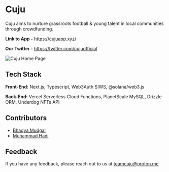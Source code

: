 # Cuju

Cuju aims to nurture grassroots football & young talent in local communities through crowdfunding.

**Link to App -** https://cujuapp.xyz/

**Our Twitter -** https://twitter.com/cujuofficial

![Cuju Home Page](https://i.imgur.com/eT5RLSH.jpg)

## Tech Stack

**Front-End:** Next.js, Typescript, Web3Auth SIWS, @solana/web3.js

**Back-End:** Vercel Serverless Cloud Functions, PlanetScale MySQL, Drizzle ORM, Underdog NFTs API

<!-- ## Demo

https://www.loom.com/share/3206e918615344d9973bb0339d6b27e1 -->

## Contributors

-   [Bhagya Mudgal](https://twitter.com/BhagyaMudgal)
-   [Muhammad Hadi](https://twitter.com/PlankRossoneri)

## Feedback

If you have any feedback, please reach out to us at teamcuju@proton.me
